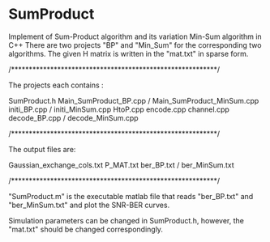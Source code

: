 # SumProduct
Implement of Sum-Product algorithm and its variation Min-Sum algorithm in C++
There are two projects "BP" and "Min_Sum" for the corresponding two algorithms.
The given H matrix is written in the "mat.txt" in sparse form.

/**********************************************************/

The projects each contains :

SumProduct.h 
Main_SumProduct_BP.cpp / Main_SumProduct_MinSum.cpp
initi_BP.cpp / initi_MinSum.cpp
HtoP.cpp
encode.cpp
channel.cpp
decode_BP.cpp / decode_MinSum.cpp

/**********************************************************/

The output files are:

Gaussian_exchange_cols.txt
P_MAT.txt
ber_BP.txt / ber_MinSum.txt

/**********************************************************/

"SumProduct.m" is the executable matlab file that reads "ber_BP.txt" and "ber_MinSum.txt" and plot the SNR-BER curves.

Simulation parameters can be changed in SumProduct.h, however, the "mat.txt" should be changed correspondingly.





